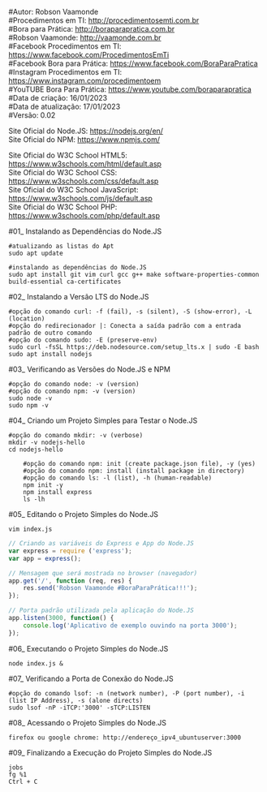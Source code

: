 #Autor: Robson Vaamonde<br>
#Procedimentos em TI: http://procedimentosemti.com.br<br>
#Bora para Prática: http://boraparapratica.com.br<br>
#Robson Vaamonde: http://vaamonde.com.br<br>
#Facebook Procedimentos em TI: https://www.facebook.com/ProcedimentosEmTi<br>
#Facebook Bora para Prática: https://www.facebook.com/BoraParaPratica<br>
#Instagram Procedimentos em TI: https://www.instagram.com/procedimentoem<br>
#YouTUBE Bora Para Prática: https://www.youtube.com/boraparapratica<br>
#Data de criação: 16/01/2023<br>
#Data de atualização: 17/01/2023<br>
#Versão: 0.02<br>

Site Oficial do Node.JS: https://nodejs.org/en/<br>
Site Oficial do NPM: https://www.npmjs.com/

Site Oficial do W3C School HTML5: https://www.w3schools.com/html/default.asp<br>
Site Oficial do W3C School CSS: https://www.w3schools.com/css/default.asp<br>
Site Oficial do W3C School JavaScript: https://www.w3schools.com/js/default.asp<br>
Site Oficial do W3C School PHP: https://www.w3schools.com/php/default.asp

#01_ Instalando as Dependências do Node.JS<br>

	#atualizando as listas do Apt
	sudo apt update
	
	#instalando as dependências do Node.JS
	sudo apt install git vim curl gcc g++ make software-properties-common build-essential ca-certificates

#02_ Instalando a Versão LTS do Node.JS<br>

	#opção do comando curl: -f (fail), -s (silent), -S (show-error), -L (location)
	#opção do redirecionador |: Conecta a saída padrão com a entrada padrão de outro comando
	#opção do comando sudo: -E (preserve-env)
	sudo curl -fsSL https://deb.nodesource.com/setup_lts.x | sudo -E bash
	sudo apt install nodejs

#03_ Verificando as Versões do Node.JS e NPM<br>

	#opção do comando node: -v (version)
	#opção do comando npm: -v (version)
	sudo node -v
	sudo npm -v

#04_ Criando um Projeto Simples para Testar o Node.JS<br>

	#opção do comando mkdir: -v (verbose)
	mkdir -v nodejs-hello
	cd nodejs-hello
		
		#opção do comando npm: init (create package.json file), -y (yes)
		#opção do comando npm: install (install package in directory)
		#opção do comando ls: -l (list), -h (human-readable)
		npm init -y
		npm install express
		ls -lh

#05_ Editando o Projeto Simples do Node.JS<br>

	vim index.js

```js
// Criando as variáveis do Express e App do Node.JS
var express = require ('express'); 
var app = express();

// Mensagem que será mostrada no browser (navegador) 
app.get('/', function (req, res) {
	res.send('Robson Vaamonde #BoraParaPrática!!!');
});

// Porta padrão utilizada pela aplicação do Node.JS
app.listen(3000, function() {
	console.log('Aplicativo de exemplo ouvindo na porta 3000');
});
```

#06_ Executando o Projeto Simples do Node.JS<br>

	node index.js &

#07_ Verificando a Porta de Conexão do Node.JS<br>

	#opção do comando lsof: -n (network number), -P (port number), -i (list IP Address), -s (alone directs)
	sudo lsof -nP -iTCP:'3000' -sTCP:LISTEN

#08_ Acessando o Projeto Simples do Node.JS<br>

	firefox ou google chrome: http://endereço_ipv4_ubuntuserver:3000

#09_ Finalizando a Execução do Projeto Simples do Node.JS<br>

	jobs
	fg %1
	Ctrl + C